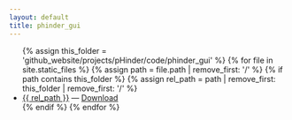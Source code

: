 ```yaml
---
layout: default
title: phinder_gui
---
```


<ul>
{% assign this_folder = 'github_website/projects/pHinder/code/phinder_gui' %}
{% for file in site.static_files %}
  {% assign path = file.path | remove_first: '/' %}
  {% if path contains this_folder %}
    {% assign rel_path = path | remove_first: this_folder | remove_first: '/' %}
    <li>
      <a href="https://github.com/dangerisom/Isom-Lab/blob/main/{{ path }}">{{ rel_path }}</a>
      — <a href="{{ path | relative_url }}" download>Download</a>
    </li>
  {% endif %}
{% endfor %}
</ul>
